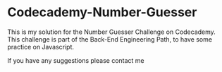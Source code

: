 # Codecademy-Number-Guesser
This is my solution for the Number Guesser Challenge on Codecademy.
This challenge is part of the Back-End Engineering Path, to have some practice on Javascript. 

If you have any suggestions please contact me
